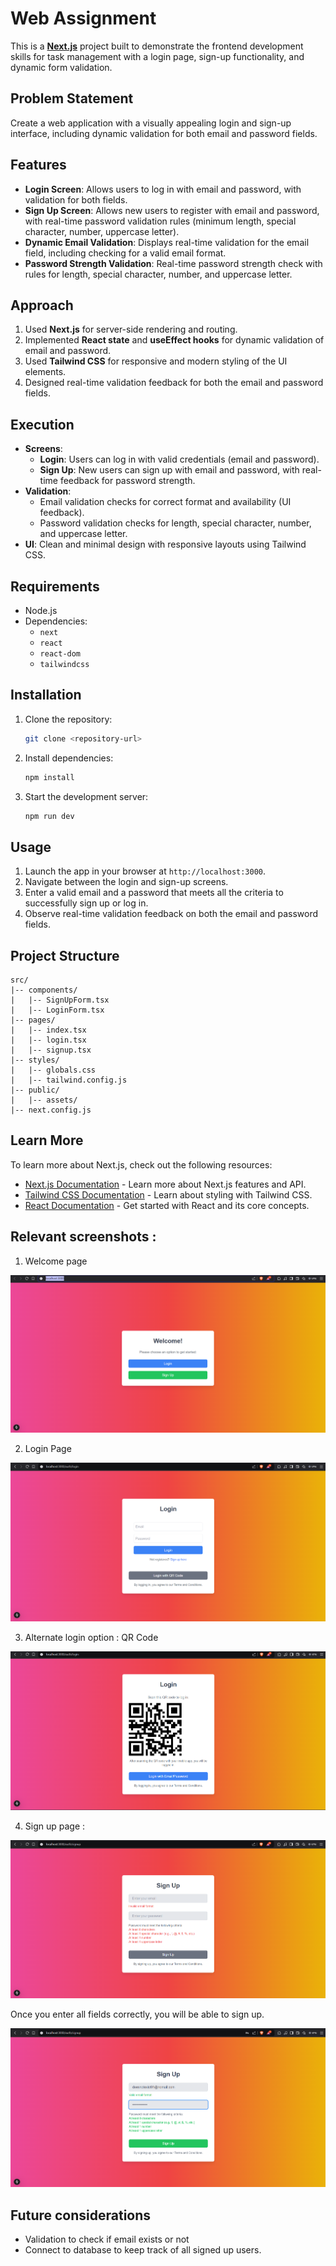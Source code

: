 # Web Assignment

This is a [**Next.js**](https://nextjs.org/) project built to demonstrate the frontend development skills for task management with a login page, sign-up functionality, and dynamic form validation.

## Problem Statement
Create a web application with a visually appealing login and sign-up interface, including dynamic validation for both email and password fields.

## Features
- **Login Screen**: Allows users to log in with email and password, with validation for both fields.
- **Sign Up Screen**: Allows new users to register with email and password, with real-time password validation rules (minimum length, special character, number, uppercase letter).
- **Dynamic Email Validation**: Displays real-time validation for the email field, including checking for a valid email format.
- **Password Strength Validation**: Real-time password strength check with rules for length, special character, number, and uppercase letter.

## Approach
1. Used **Next.js** for server-side rendering and routing.
2. Implemented **React state** and **useEffect hooks** for dynamic validation of email and password.
3. Used **Tailwind CSS** for responsive and modern styling of the UI elements.
4. Designed real-time validation feedback for both the email and password fields.

## Execution
- **Screens**:
  - **Login**: Users can log in with valid credentials (email and password).
  - **Sign Up**: New users can sign up with email and password, with real-time feedback for password strength.
- **Validation**:
  - Email validation checks for correct format and availability (UI feedback).
  - Password validation checks for length, special character, number, and uppercase letter.
- **UI**: Clean and minimal design with responsive layouts using Tailwind CSS.

## Requirements
- Node.js
- Dependencies:
  - `next`
  - `react`
  - `react-dom`
  - `tailwindcss`

## Installation
1. Clone the repository:
   ```bash
   git clone <repository-url>
   ```
2. Install dependencies:
   ```bash
   npm install
   ```
3. Start the development server:
   ```bash
   npm run dev
   ```

## Usage
1. Launch the app in your browser at `http://localhost:3000`.
2. Navigate between the login and sign-up screens.
3. Enter a valid email and a password that meets all the criteria to successfully sign up or log in.
4. Observe real-time validation feedback on both the email and password fields.

## Project Structure
```
src/
|-- components/
|   |-- SignUpForm.tsx
|   |-- LoginForm.tsx
|-- pages/
|   |-- index.tsx
|   |-- login.tsx
|   |-- signup.tsx
|-- styles/
|   |-- globals.css
|   |-- tailwind.config.js
|-- public/
|   |-- assets/
|-- next.config.js
```

## Learn More

To learn more about Next.js, check out the following resources:

- [Next.js Documentation](https://nextjs.org/docs) - Learn more about Next.js features and API.
- [Tailwind CSS Documentation](https://tailwindcss.com/docs) - Learn about styling with Tailwind CSS.
- [React Documentation](https://reactjs.org/docs/getting-started.html) - Get started with React and its core concepts.



## Relevant screenshots : 

1. Welcome page

![alt text](image.png)

2. Login Page

![alt text](image-1.png)

3. Alternate login option : QR Code

![alt text](image-2.png)

4. Sign up page : 

![alt text](image-3.png)

Once you enter all fields correctly, you will be able to sign up. 

![alt text](image-4.png)


## Future considerations 
- Validation to check if email exists or not
- Connect to database to keep track of all signed up users.